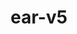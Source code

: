 ---
layout: default
category: bts
tags: [" photogrammetry"]
video: "https://player.vimeo.com/video/338320065?badge=0&amp;autopause=0&amp;player_id=0&amp;app_id=72231"
title: "ear-v5"
thumbnail: "https://i.vimeocdn.com/video/785814564_295x166.jpg?r=pad"
---